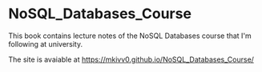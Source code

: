 # NoSQL_Databases_Course
This book contains lecture notes of the NoSQL Databases course that I'm following at university. 

The site is avaiable at https://mkivv0.github.io/NoSQL_Databases_Course/
